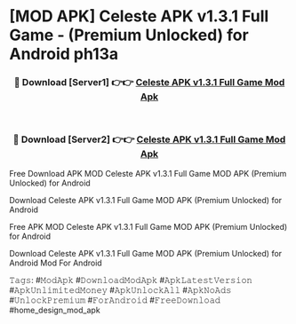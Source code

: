 # [MOD APK] Celeste APK v1.3.1 Full Game - (Premium Unlocked) for Android ph13a



<div align="center">
<h3>🔴 Download [Server1] 👉👉 <a href="https://momento.my/?title=Celeste_APK_v1.3.1_Full_Game">Celeste APK v1.3.1 Full Game Mod Apk</a></h3><br>

<h3>🔴 Download [Server2] 👉👉 <a href="https://momento.my/?title=Celeste_APK_v1.3.1_Full_Game">Celeste APK v1.3.1 Full Game Mod Apk</a></h3>
</div>



Free Download APK MOD Celeste APK v1.3.1 Full Game MOD APK (Premium Unlocked) for Android

Download Celeste APK v1.3.1 Full Game MOD APK (Premium Unlocked) for Android

Free APK MOD Celeste APK v1.3.1 Full Game MOD APK (Premium Unlocked) for Android

Download Celeste APK v1.3.1 Full Game MOD APK (Premium Unlocked) for Android Mod For Android

𝚃𝚊𝚐𝚜: #𝙼𝚘𝚍𝙰𝚙𝚔 #𝙳𝚘𝚠𝚗𝚕𝚘𝚊𝚍𝙼𝚘𝚍𝙰𝚙𝚔 #𝙰𝚙𝚔𝙻𝚊𝚝𝚎𝚜𝚝𝚅𝚎𝚛𝚜𝚒𝚘𝚗 #𝙰𝚙𝚔𝚄𝚗𝚕𝚒𝚖𝚒𝚝𝚎𝚍𝙼𝚘𝚗𝚎𝚢 #𝙰𝚙𝚔𝚄𝚗𝚕𝚘𝚌𝚔𝙰𝚕𝚕 #𝙰𝚙𝚔𝙽𝚘𝙰𝚍𝚜 #𝚄𝚗𝚕𝚘𝚌𝚔𝙿𝚛𝚎𝚖𝚒𝚞𝚖 #𝙵𝚘𝚛𝙰𝚗𝚍𝚛𝚘𝚒𝚍 #𝙵𝚛𝚎𝚎𝙳𝚘𝚠𝚗𝚕𝚘𝚊𝚍 #home_design_mod_apk
